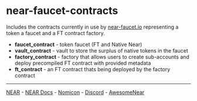 near-faucet-contracts
====
Includes the contracts currently in use by [near-faucet.io](https://near-faucet.io) representing a token a faucet and a FT contract factory.

 * **faucet_contract** - token faucet (FT and Native Near)
 * **vault_contract** - vault to store the surplus of native tokens in the faucet
 * **factory_contract** - factory that allows users to create sub-accounts and deploy precompiled FT contract with provided metadata 
 * **ft_contract** - an FT contract thats being deployed by the factory contract 
 
___
[NEAR](https://near.org) - [NEAR Docs](https://near.org) - [Nomicon](https://nomicon.io) - [Discord](https://near.chat) - [AwesomeNear](https://awesomenear.com)
